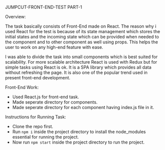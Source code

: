 JUMPCUT-FRONT-END-TEST PART-1

Overview:

The task basically consists of Front-End made on React. The reason why i used React for the test is because of its state management which stores the initial states and the incoming state which can be provided when needed to the component and to other component as well using props. This helps the user to work on any high-end feature with ease.

I was able to divide the task into small components which is best suited for scalability. For more scalable architecture React is used with Redux but for simple tasks using React is ok. It is a SPA library which provides all data without refreshing the page. It is also one of the popular trend used in present front-end development.    

Front-End Work:

* Used React.js for front-end task.
* Made seperate directory for components.
* Made seperate directory for each component having index.js file in it.

Instructions for Running Task:

* Clone the repo first.
* Run `npm i` inside the project directory to install the node_modules essential for running the project.
* Now run `npm start` inside the project directory to run the project.